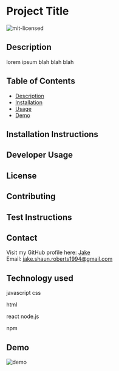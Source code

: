 # Project Title

![mit-licensed](https://img.shields.io/badge/License-MIT-red)

## Description
lorem ipsum blah blah blah

## Table of Contents 
- [Description](#description)
- [Installation](#installation)
- [Usage](#)
- [Demo](#demo)

## Installation Instructions

## Developer Usage

## License

## Contributing

## Test Instructions

## Contact

Visit my GitHub profile here: [Jake](https://github.com/JRoberts94)
<br>
Email: jake.shaun.roberts1994@gmail.com

## Technology used
javascript
css



































html







react
node.js













npm

## Demo
![demo](https://project-demo-link-OR-photo-path-here.com)
































